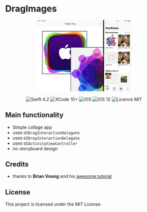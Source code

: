 #  DragImages

<div align = "center">
<img src="/screens/1.jpg" width="60%">              
</div>

<p align="center">
<img src="https://img.shields.io/badge/Swift-4.2-orange.svg" alt="Swift 4.2"/>
<img src="https://img.shields.io/badge/Xcode-10%2B-brightgreen.svg" alt="XCode 10+"/>
<img src="https://img.shields.io/badge/platform-iOS-green.svg" alt="iOS"/>
<img src="https://img.shields.io/badge/iOS-12%2B-brightgreen.svg" alt="iOS 12"/>
<img src="https://img.shields.io/badge/licence-MIT-lightgray.svg" alt="Licence MIT"/>
</p>


## Main functionality
* Simple collage app
* uses `UIDragInteractionDelegate`
* uses `UIDropInteractionDelegate`
* uses `UIActivityViewController`
* no-storyboard design

## Credits
* thanks to **Brian Voong** and his [awesome tutorial](https://www.letsbuildthatapp.com/course_video?id=1532)

## License

This project is licensed under the MIT License.